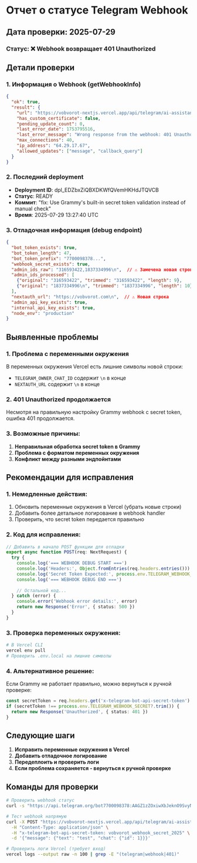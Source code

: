 # Отчет о статусе Telegram Webhook

## Дата проверки: 2025-07-29

### Статус: ❌ Webhook возвращает 401 Unauthorized

## Детали проверки

### 1. Информация о Webhook (getWebhookInfo)
```json
{
  "ok": true,
  "result": {
    "url": "https://vobvorot-nextjs.vercel.app/api/telegram/ai-assistant",
    "has_custom_certificate": false,
    "pending_update_count": 0,
    "last_error_date": 1753795516,
    "last_error_message": "Wrong response from the webhook: 401 Unauthorized",
    "max_connections": 40,
    "ip_address": "64.29.17.67",
    "allowed_updates": ["message", "callback_query"]
  }
}
```

### 2. Последний deployment
- **Deployment ID**: dpl_EDZbxZiQBXDKWfQVemHKHdJTQVCB
- **Статус**: READY
- **Коммит**: "fix: Use Grammy's built-in secret token validation instead of manual check"
- **Время**: 2025-07-29 13:27:40 UTC

### 3. Отладочная информация (debug endpoint)
```json
{
  "bot_token_exists": true,
  "bot_token_length": 47,
  "bot_token_prefix": "7700098378...",
  "webhook_secret_exists": true,
  "admin_ids_raw": "316593422,1837334996\n",  // ⚠️ Замечена новая строка в конце
  "admin_ids_processed": [
    {"original": "316593422", "trimmed": "316593422", "length": 9},
    {"original": "1837334996\n", "trimmed": "1837334996", "length": 10}  // ⚠️ 10 символов вместо 10
  ],
  "nextauth_url": "https://vobvorot.com\n",  // ⚠️ Новая строка
  "admin_api_key_exists": true,
  "internal_api_key_exists": true,
  "node_env": "production"
}
```

## Выявленные проблемы

### 1. **Проблема с переменными окружения**
В переменных окружения Vercel есть лишние символы новой строки:
- `TELEGRAM_OWNER_CHAT_ID` содержит `\n` в конце
- `NEXTAUTH_URL` содержит `\n` в конце

### 2. **401 Unauthorized продолжается**
Несмотря на правильную настройку Grammy webhook с secret token, ошибка 401 продолжается.

### 3. **Возможные причины:**
1. **Неправильная обработка secret token в Grammy**
2. **Проблема с форматом переменных окружения**
3. **Конфликт между разными эндпойнтами**

## Рекомендации для исправления

### 1. **Немедленные действия:**
1. Обновить переменные окружения в Vercel (убрать новые строки)
2. Добавить более детальное логирование в webhook handler
3. Проверить, что secret token передается правильно

### 2. **Код для исправления:**

```typescript
// Добавить в начало POST функции для отладки
export async function POST(req: NextRequest) {
  try {
    console.log('=== WEBHOOK DEBUG START ===')
    console.log('Headers:', Object.fromEntries(req.headers.entries()))
    console.log('Secret Token Expected:', process.env.TELEGRAM_WEBHOOK_SECRET?.trim())
    console.log('=== WEBHOOK DEBUG END ===')
    
    // Остальной код...
  } catch (error) {
    console.error('Webhook error details:', error)
    return new Response('Error', { status: 500 })
  }
}
```

### 3. **Проверка переменных окружения:**
```bash
# В Vercel CLI
vercel env pull
# Проверить .env.local на лишние символы
```

### 4. **Альтернативное решение:**
Если Grammy не работает правильно, можно вернуться к ручной проверке:
```typescript
const secretToken = req.headers.get('x-telegram-bot-api-secret-token')
if (secretToken !== process.env.TELEGRAM_WEBHOOK_SECRET?.trim()) {
  return new Response('Unauthorized', { status: 401 })
}
```

## Следующие шаги

1. **Исправить переменные окружения в Vercel**
2. **Добавить отладочное логирование**
3. **Передеплоить и проверить логи**
4. **Если проблема сохраняется - вернуться к ручной проверке**

## Команды для проверки

```bash
# Проверить webhook статус
curl -s "https://api.telegram.org/bot7700098378:AAGZ1zZOxiwXbJeknO9SvyN25KvfWQkQNrI/getWebhookInfo" | jq

# Тест webhook напрямую
curl -X POST "https://vobvorot-nextjs.vercel.app/api/telegram/ai-assistant" \
  -H "Content-Type: application/json" \
  -H "x-telegram-bot-api-secret-token: vobvorot_webhook_secret_2025" \
  -d '{"message": {"text": "test", "chat": {"id": 1}}}'

# Проверить логи Vercel (требует вход)
vercel logs --output raw -n 100 | grep -E "(telegram|webhook|401)"
```